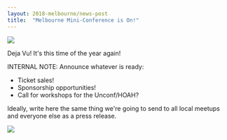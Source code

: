 ```yaml
---
layout: 2018-melbourne/news-post
title:  "Melbourne Mini-Conference is On!"
---
```


![](/assets/img/2018-melbourne/einstein.png)

Deja Vu! It's this time of the year again!

INTERNAL NOTE: Announce whatever is ready:
- Ticket sales!
- Sponsorship opportunities!
- Call for workshops for the Unconf/HOAH?

Ideally, write here the same thing we're going to send to all local meetups and everyone else as a press release.

![](/assets/img/2018-melbourne/cat.png)
